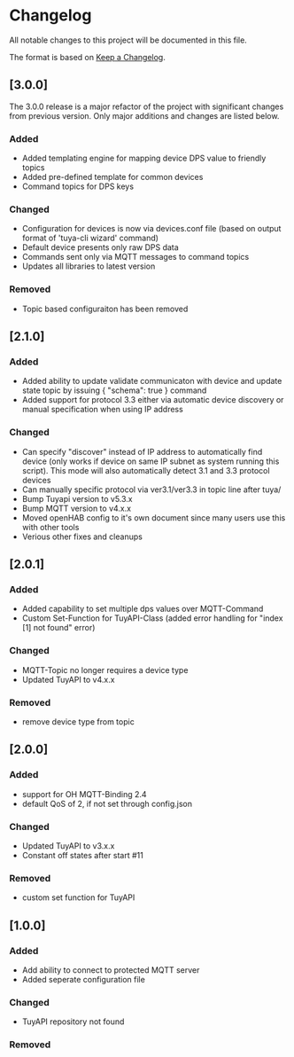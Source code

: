 # Changelog
All notable changes to this project will be documented in this file.

The format is based on [Keep a Changelog](https://keepachangelog.com/en/1.0.0/).

## [3.0.0]
The 3.0.0 release is a major refactor of the project with significant changes from previous version.  Only major additions and changes are listed below.
### Added
- Added templating engine for mapping device DPS value to friendly topics
- Added pre-defined template for common devices
- Command topics for DPS keys

### Changed
- Configuration for devices is now via devices.conf file (based on output format of 'tuya-cli wizard' command)
- Default device presents only raw DPS data
- Commands sent only via MQTT messages to command topics
- Updates all libraries to latest version

### Removed
- Topic based configuraiton has been removed

## [2.1.0]
### Added
- Added ability to update validate communicaton with device and update state topic by issuing { "schema": true } command
- Added support for protocol 3.3 either via automatic device discovery or manual specification when using IP address

### Changed
- Can specify "discover" instead of IP address to automatically find device (only works if device on same IP subnet as system running this script).  This mode will also automatically detect 3.1 and 3.3 protocol devices
- Can manually specific protocol via ver3.1/ver3.3 in topic line after tuya/
- Bump Tuyapi version to v5.3.x
- Bump MQTT version to v4.x.x
- Moved openHAB config to it's own document since many users use this with other tools
- Verious other fixes and cleanups

## [2.0.1]
### Added
- Added capability to set multiple dps values over MQTT-Command
- Custom Set-Function for TuyAPI-Class (added error handling for "index [1] not found" error)

### Changed
- MQTT-Topic no longer requires a device type
- Updated TuyAPI to v4.x.x

### Removed
- remove device type from topic

## [2.0.0]
### Added
- support for OH MQTT-Binding 2.4
- default QoS of 2, if not set through config.json

### Changed
- Updated TuyAPI to v3.x.x
- Constant off states after start #11

### Removed
- custom set function for TuyAPI

## [1.0.0]
### Added
- Add ability to connect to protected MQTT server
- Added seperate configuration file

### Changed
- TuyAPI repository not found

### Removed
